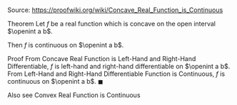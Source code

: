 # 

Source: https://proofwiki.org/wiki/Concave_Real_Function_is_Continuous

Theorem
Let $f$ be a real function which is concave on the open interval $\openint a b$.

Then $f$ is continuous on $\openint a b$.


Proof
From Concave Real Function is Left-Hand and Right-Hand Differentiable, $f$ is left-hand and right-hand differentiable on $\openint a b$.
From Left-Hand and Right-Hand Differentiable Function is Continuous, $f$ is continuous on $\openint a b$.
$\blacksquare$


Also see
Convex Real Function is Continuous




